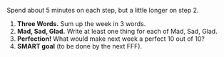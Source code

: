 Spend about 5 minutes on each step, but a little longer on step 2.

1. **Three Words.** Sum up the week in 3 words.
2. **Mad, Sad, Glad.** Write at least one thing for each of Mad, Sad, Glad.
3. **Perfection!** What would make next week a perfect 10 out of 10? 
4. **SMART goal** (to be done by the next FFF).
